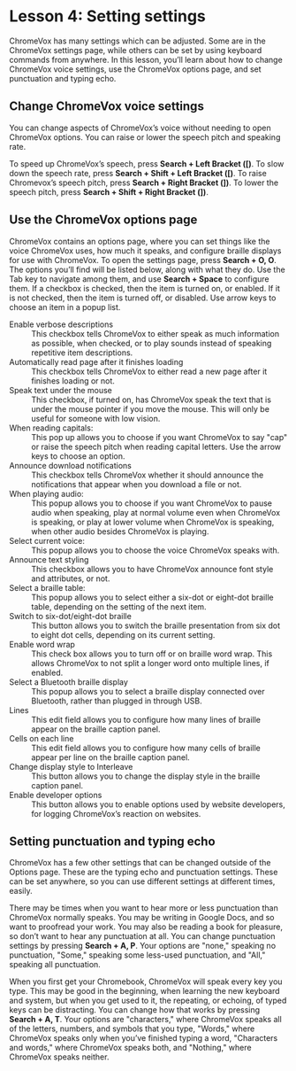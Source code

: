 # Lesson 4: Setting settings

ChromeVox has many settings which can be adjusted. Some are in the
ChromeVox settings page, while others can be set by using keyboard
commands from anywhere. In this lesson, you’ll learn about how to
change ChromeVox voice settings, use the ChromeVox options page, and
set punctuation and typing echo.

## Change ChromeVox voice settings

You can change aspects of ChromeVox’s voice without needing to open
ChromeVox options. You can raise or lower the speech pitch and
speaking rate.

To speed up ChromeVox’s speech, press **Search + Left Bracket ([)**.
To slow down the speech rate, press **Search + Shift + Left Bracket
([)**. To raise Chromevox’s speech pitch, press **Search + Right
Bracket (])**. To lower the speech pitch, press **Search + Shift +
Right Bracket (])**.

## Use the ChromeVox options page

ChromeVox contains an options page, where you can set things like the
voice ChromeVox uses, how much it speaks, and configure braille
displays for use with ChromeVox. To open the settings page, press
**Search + O, O**. The options you’ll find will be listed below,
along with what they do. Use the Tab key to navigate among them, and
use **Search + Space** to configure them. If a checkbox is checked,
then the item is turned on, or enabled. If it is not checked, then the
item is turned off, or disabled. Use arrow keys to choose an item in a
popup list.

<dl>
<dt>Enable verbose descriptions</dt>
<dd>This checkbox tells ChromeVox to either speak as much information
as possible, when checked, or to play sounds instead of speaking
repetitive item descriptions.</dd>
<dt>Automatically read page after it finishes loading</dt>
<dd>This checkbox tells ChromeVox to either read a new page after it
finishes loading or not.</dd>
<dt>Speak text under the mouse</dt>
<dd>This checkbox, if turned on, has ChromeVox speak the text that is
under the mouse pointer if you move the mouse. This will only be useful for someone with low vision.</dd>
<dt>When reading capitals:</dt>
<dd>This pop up allows you to choose if you want ChromeVox to say
"cap" or raise the speech pitch when reading capital letters. Use the
arrow keys to choose an option.</dd>
<dt>Announce download notifications</dt>
<dd>This checkbox tells ChromeVox whether it should announce the
notifications that appear when you download a file or not.</dd>
<dt>When playing audio:</dt>
<dd>This popup allows you to choose if you want ChromeVox to pause
audio when speaking, play at normal volume even when ChromeVox is
speaking, or play at lower volume when ChromeVox is speaking, when
other audio besides ChromeVox is playing.</dd>
<dt>Select current voice:</dt>
<dd>This popup allows you to choose the voice ChromeVox speaks
with.</dd>
<dt>Announce text styling</dt>
<dd>This checkbox allows you to have ChromeVox announce font style and
attributes, or not.</dd>
<dt>Select a braille table:</dt>
<dd>This popup allows you to select either a six-dot or eight-dot
braille table, depending on the setting of the next item.</dd>
<dt>Switch to six-dot/eight-dot braille</dt>
<dd>This button allows you to switch the braille presentation from six
dot to eight dot cells, depending on its current setting.</dd>
<dt>Enable word wrap</dt>
<dd>This check box allows you to turn off or on braille word wrap.
This allows ChromeVox to not split a longer word onto multiple lines,
if enabled.</dd>
<dt>Select a Bluetooth braille display</dt>
<dd>This popup allows you to select a braille display connected over
Bluetooth, rather than plugged in through USB.</dd>
<dt>Lines</dt>
<dd>This edit field allows you to configure how many lines of braille
appear on the braille caption panel.</dd>
<dt>Cells on each line</dt>
<dd>This edit field allows you to configure how many cells of braille
appear per line on the braille caption panel.</dd>
<dt>Change display style to Interleave</dt>
<dd>This button allows you to change the display style in the braille
caption panel.</dd>
<dt>Enable developer options</dt>
<dd>This button allows you to enable options used by website
developers, for logging ChromeVox’s reaction on websites.</dd>
</dl>

## Setting punctuation and typing echo

ChromeVox has a few other settings that can be changed outside of the
Options page. These are the typing echo and punctuation settings.
These can be set anywhere, so you can use different settings at
different times, easily.

There may be times when you want to hear more or less punctuation than
ChromeVox normally speaks. You may be writing in Google Docs, and so
want to proofread your work. You may also be reading a book for
pleasure, so don’t want to hear any punctuation at all. You can change
punctuation settings by pressing **Search + A, P**. Your options
are "none," speaking no punctuation, "Some," speaking some less-used
punctuation, and "All," speaking all punctuation.

When you first get your Chromebook, ChromeVox will speak every key you
type. This may be good in the beginning, when learning the new
keyboard and system, but when you get used to it, the repeating, or
echoing, of typed keys can be distracting. You can change how that
works by pressing **Search + A, T**. Your options are
"characters," where ChromeVox speaks all of the letters, numbers, and
symbols that you type, "Words," where ChromeVox speaks only when
you’ve finished typing a word, "Characters and words," where ChromeVox
speaks both, and "Nothing," where ChromeVox speaks neither.
